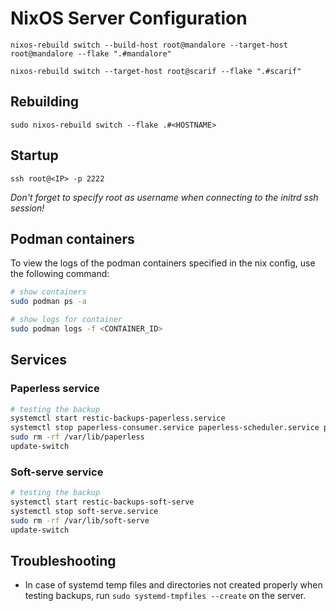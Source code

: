 # NixOS Server Configuration

`nixos-rebuild switch --build-host root@mandalore --target-host root@mandalore --flake ".#mandalore"`

`nixos-rebuild switch --target-host root@scarif --flake ".#scarif"`

## Rebuilding
`sudo nixos-rebuild switch --flake .#<HOSTNAME>`

## Startup
`ssh root@<IP> -p 2222`

*Don't forget to specify root as username when connecting to the initrd ssh session!*

## Podman containers
To view the logs of the podman containers specified in the nix config, use the following command: 
``` bash
# show containers
sudo podman ps -a

# show logs for container
sudo podman logs -f <CONTAINER_ID>
```

## Services

### Paperless service

``` bash
# testing the backup
systemctl start restic-backups-paperless.service
systemctl stop paperless-consumer.service paperless-scheduler.service paperless-task-queue.service paperless-web.service redis-paperless.service
sudo rm -rf /var/lib/paperless
update-switch
```

### Soft-serve service

``` bash
# testing the backup
systemctl start restic-backups-soft-serve
systemctl stop soft-serve.service
sudo rm -rf /var/lib/soft-serve
update-switch
```

## Troubleshooting 

* In case of systemd temp files and directories not created properly when testing backups, run `sudo systemd-tmpfiles --create` on the server.

